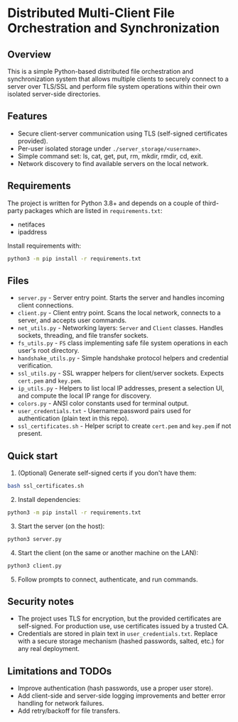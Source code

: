 Distributed Multi-Client File Orchestration and Synchronization
===============================================================

Overview
--------

This is a simple Python-based distributed file orchestration and synchronization system that allows multiple clients to securely connect to a server over TLS/SSL and perform file system operations within their own isolated server-side directories.

Features
--------

- Secure client-server communication using TLS (self-signed certificates provided).
- Per-user isolated storage under `./server_storage/<username>`.
- Simple command set: ls, cat, get, put, rm, mkdir, rmdir, cd, exit.
- Network discovery to find available servers on the local network.

Requirements
------------

The project is written for Python 3.8+ and depends on a couple of third-party packages which are listed in `requirements.txt`:

- netifaces
- ipaddress

Install requirements with:

```sh
python3 -m pip install -r requirements.txt
```

Files
-----

- `server.py` - Server entry point. Starts the server and handles incoming client connections.
- `client.py` - Client entry point. Scans the local network, connects to a server, and accepts user commands.
- `net_utils.py` - Networking layers: `Server` and `Client` classes. Handles sockets, threading, and file transfer sockets.
- `fs_utils.py` - `FS` class implementing safe file system operations in each user's root directory.
- `handshake_utils.py` - Simple handshake protocol helpers and credential verification.
- `ssl_utils.py` - SSL wrapper helpers for client/server sockets. Expects `cert.pem` and `key.pem`.
- `ip_utils.py` - Helpers to list local IP addresses, present a selection UI, and compute the local IP range for discovery.
- `colors.py` - ANSI color constants used for terminal output.
- `user_credentials.txt` - Username:password pairs used for authentication (plain text in this repo).
- `ssl_certificates.sh` - Helper script to create `cert.pem` and `key.pem` if not present.

Quick start
-----------

1. (Optional) Generate self-signed certs if you don't have them:

```sh
bash ssl_certificates.sh
```

2. Install dependencies:

```sh
python3 -m pip install -r requirements.txt
```

3. Start the server (on the host):

```sh
python3 server.py
```

4. Start the client (on the same or another machine on the LAN):

```sh
python3 client.py
```

5. Follow prompts to connect, authenticate, and run commands.

Security notes
--------------

- The project uses TLS for encryption, but the provided certificates are self-signed. For production use, use certificates issued by a trusted CA.
- Credentials are stored in plain text in `user_credentials.txt`. Replace with a secure storage mechanism (hashed passwords, salted, etc.) for any real deployment.

Limitations and TODOs
--------------------

- Improve authentication (hash passwords, use a proper user store).
- Add client-side and server-side logging improvements and better error handling for network failures.
- Add retry/backoff for file transfers.


